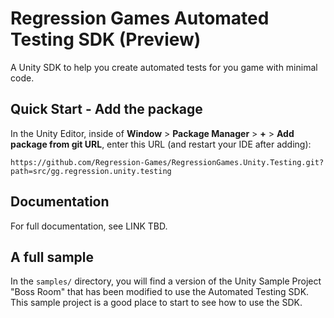 # Regression Games Automated Testing SDK (Preview)

A Unity SDK to help you create automated tests for you game with minimal code.

## Quick Start - Add the package

In the Unity Editor, inside of **Window** > **Package Manager** > **+** > 
**Add package from git URL**, enter this URL (and restart your IDE after adding):

```
https://github.com/Regression-Games/RegressionGames.Unity.Testing.git?path=src/gg.regression.unity.testing
```

## Documentation

For full documentation, see LINK TBD.

## A full sample

In the `samples/` directory, you will find a version of the Unity Sample Project "Boss Room" that has been modified to use the Automated Testing SDK.  This sample project is a good place to start to see how to use the SDK.
